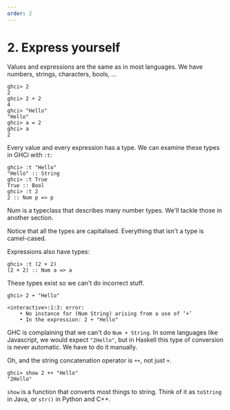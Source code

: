 ```yaml
---
order: 2
---
```


# 2. Express yourself

Values and expressions are the same as in most languages. We have numbers,
strings, characters, bools, ...

```
ghci> 2
2
ghci> 2 + 2
4
ghci> "Hello"
"Hello"
ghci> a = 2
ghci> a
2
```

Every value and every expression has a type. We can examine these types in GHCi with `:t`:

```
ghci> :t "Hello"
"Hello" :: String
ghci> :t True
True :: Bool
ghci> :t 2
2 :: Num p => p
```

Num is a typeclass that describes many number types. We'll tackle those in
another section.

Notice that all the types are capitalised. Everything that isn't a type is
camel-cased.

Expressions also have types:

```
ghci> :t (2 + 2)
(2 + 2) :: Num a => a
```

These types exist so we can't do incorrect stuff.

```
ghci> 2 + "Hello"

<interactive>:1:3: error:
    • No instance for (Num String) arising from a use of ‘+’
    • In the expression: 2 + "Hello"
```

GHC is complaining that we can't do `Num + String`. In some languages like
Javascript, we would expect `"2Hello"`, but in Haskell this type of conversion
is never automatic. We have to do it manually.

Oh, and the string concatenation operator is `++`, not just `+`.

```
ghci> show 2 ++ "Hello"
"2Hello"
```

`show` is a function that converts most things to string. Think of it as
`toString` in Java, or `str()` in Python and C++.
